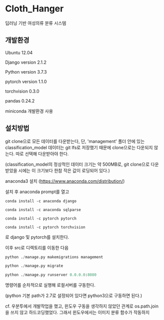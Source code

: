 # Cloth_Hanger


딥러닝 기반 여성의류 분류 시스템

## 개발환경

Ubuntu 12.04

Django version 2.1.2

Python version 3.7.3

pytorch version 1.1.0

torchvision 0.3.0

pandas 0.24.2

miniconda 개발환경 사용

## 설치방법

git clone으로 모든 데이터를 다운받는다, 단, 'management' 폴더 안에 있는 classification_model 데이터는 git lfs로 저장했기 때문에 clone으로는 다운되지 않는다. 따로 선택해 다운받아야 한다.

(classification_model의 정상적인 데이터 크기는 약 500MB로, git clone으로 다운받았을 시에는 이 크기보다 한참 작은 값이 로딩되어 있다.)

anaconda3 설치 (https://www.anaconda.com/distribution/)

설치 후 anaconda prompt를 열고

```
conda install -c anaconda django

conda install -c anaconda sqlparse

conda install -c pytorch pytorch

conda install -c pytorch torchvision
```

로 django 및 pytorch를 설치한다.

이후 src로 디렉토리를 이동한 다음

```python
python ./manage.py makemigrations management

python ./manage.py migrate

python ./manage.py runserver 0.0.0.0:8080

```
명령어를 순차적으로 실행해 로컬서버를 구동한다.

(python 기본 path가 2.7로 설정되어 있다면 python3으로 구동하면 된다.)

cf. 우분투에서 개발작업을 했고, 윈도우 구동을 생각하지 않았던 관계로 os.path.join을 쓰지 않고 하드코딩했었다. 그래서 윈도우에서는 이미지 분류 함수가 작동하지 
